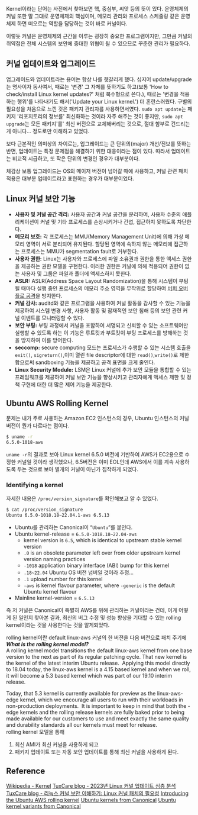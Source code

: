 Kernel이라는 단어는 사전에서 찾아보면 핵, 중심부, 씨앗 등의 뜻이 있다.
운영체제의 커널 또한 말 그대로 운영체제의 핵심이며, 메모리 관리와 프로세스 스케줄링 같은 운영체제 하면 떠오르는 역할을 담당하는 것이 바로 커널이다.

이렇듯 커널은 운영체제의 근간을 이루는 굉장히 중요한 프로그램이지만, 그만큼 커널의 취약점은 전체 시스템의 보안에 중대한 위협이 될 수 있으므로 꾸준한 관리가 필요하다.

## 커널 업데이트와 업그레이드
업그레이드와 업데이트라는 용어는 항상 나를 헷갈리게 했다.
심지어 update/upgrade는 명사이자 동사여서, 때로는 '변경' 그 자체를 뜻하기도 하고(보통 'How to check/install Linux kernel updates?' 처럼 복수형으로 쓴다.), 때로는 '변경을 적용하는 행위'를 나타내기도 해서('Update your Linux kernel.') 더 혼란스러웠다.
구별의 필요성을 처음으로 느낀 것은 패키지 관리자를 사용하면서였다.
`sudo apt update`는 패키지 '리포지토리의 정보를' 최신화하는 것이라 자주 해주는 것이 좋지만, `sudo apt upgrade`는 모든 패키지'를' 최신 버전으로 교체해버리는 것으로, 절대 함부로 건드리는 게 아니다... 정도로만 이해하고 있었다.

보다 근본적인 의미상의 차이로는, 업그레이드는 큰 단위의(major) 개선/진보를 뜻하는 반면, 업데이트는 특정 문제점을 해결하기 위한 대응이라는 점이 있다.
따라서 업데이트는 비교적 시급하고, 또 작은 단위의 변경인 경우가 대부분이다.

체감상 보통 업그레이드는 OS의 메이저 버전이 넘어갈 때에 사용하고, 커널 관련 패치 적용은 대부분 업데이트라고 표현하는 경우가 대부분이었다.

## Linux 커널 보안 기능
- **사용자 및 커널 공간 격리:** 사용자 공간과 커널 공간을 분리하여, 사용자 수준의 애플리케이션이 커널 및 기타 프로세스를 손상시키거나 간섭, 접근하지 못하도록 차단한다.
- **메모리 보호:** 각 프로세스는 MMU(Memory Management Unit)에 의해 가상 메모리 영역이 서로 분리되어 유지된다. 할당된 영역에 속하지 않는 메모리에 접근하는 프로세스는 MMU가 segmentation fault로 거부한다.
- **사용자 권한:** Linux는 사용자와 프로세스에 파일 소유권과 권한을 통한 액세스 권한을 제공하는 권한 모델을 구현한다. 이러한 권한은 커널에 의해 적용되어 권한이 없는 사용자 및 그룹은 파일과 폴더에 액세스하지 못한다.
- **ASLR:** ASLR(Address Space Layout Randomization)을 통해 시스템이 부팅될 때마다 실행 중인 프로세스의 메모리 주소 영역을 무작위로 할당하여 [버퍼 오버플로 공격](https://tuxcare.com/ko/blog/memory-corruption-vulnerabilities-in-the-linux-kernel/#linux)을 방지한다. 
- **커널 감사:** auditd와 같은 프로그램을 사용하여 커널 활동을 감사할 수 있는 기능을 제공하여 시스템 변경 사항, 사용자 활동 및 잠재적인 보안 침해 등의 보안 관련 커널 이벤트를 모니터링할 수 있다.
- **보안 부팅:** 부팅 과정에서 커널을 포함하여 서명되고 신뢰할 수 있는 소프트웨어만 실행할 수 있도록 하는 이 기능은 루트킷과 부트킷이 부팅 프로세스를 방해하는 것을 방지하여 이를 방어한다.
- **seccomp:** secure computing 모드는 프로세스가 수행할 수 있는 시스템 호출을 `exit()`, `sigreturn()`,이미 열린 file descriptor에 대한 `read()`,`write()`로 제한함으로써 sandboxing 기능을 제공하고 공격 표면을 크게 줄인다.
- **Linux Security Module:** LSM은 Linux 커널에 추가 보안 모듈을 통합할 수 있는 프레임워크를 제공하여 커널 보안 기능을 향상시키고 관리자에게 액세스 제한 및 정책 구현에 대한 더 많은 제어 기능을 제공한다.

## Ubuntu AWS Rolling Kernel
문제는 내가 주로 사용하는 Amazon EC2 인스턴스의 경우, Ubuntu 인스턴스의 커널 버전이 뭔가 다르다는 점이다. 
```bash
$ uname -r
6.5.0-1018-aws
```
`uname -r`의 결과로 보아 Linux kernel 6.5.0 버전에 기반하여 AWS가 EC2용으로 수정한 커널일 것이라 생각했으나, 6.5버전은 이미 EOL인데 AWS에서 이를 계속 사용하도록 두는 것으로 보아 별개의 커널이 아닌가 짐작하게 되었다.

### Identifying a kernel
자세한 내용은 `/proc/version_signature`를 확인해보고 알 수 있었다.
```bash
$ cat /proc/version_signature 
Ubuntu 6.5.0-1018.18~22.04.1-aws 6.5.13
```
- Ubuntu를 관리하는 Canonical이 “`Ubuntu`”를 붙인다.
- Ubuntu kernel-release = `6.5.0-1018.18~22.04-aws`
	- kernel version is `6.5`, which is identical to upstream stable kernel version
    - `.0` is an obsolete parameter left over from older upstream kernel version naming practices
    - `-1018` application binary interface (ABI) bump for this kernel
    - `.18~22.04` Ubuntu OS 버전 넘버일 것이라 추정... 
    - `.1` upload number for this kernel
    - `-aws` is kernel flavour parameter, where `-generic` is the default Ubuntu kernel flavour
- Mainline kernel-version = `6.5.13`

즉 저 커널은 Canonical이 특별히 AWS를 위해 관리하는 커널이라는 건데, 이게 어떻게 된 일인지 찾아본 결과, 최신의 버그 수정 및 성능 향상을 기대할 수 있는 rolling kernel이라는 것을 사용한다는 것을 알게되었다.

rolling kernel이란 default linux-aws 커널의 한 버전을 다음 버전으로 패치 주기에  
**_What is the rolling kernel model?_**  
A rolling kernel model transitions the default linux-aws kernel from one base version to the next as part of its regular patching cycle. That new kernel is the kernel of the latest interim Ubuntu release.  Applying this model directly to 18.04 today, the linux-aws kernel is a 4.15 based kernel and when we roll, it will become a 5.3 based kernel which was part of our 19.10 interim release.    

Today, that 5.3 kernel is currently available for preview as the linux-aws-edge kernel, which we encourage all users to run with their workloads in non-production deployments.  It is important to keep in mind that both the -edge kernels and the rolling release kernels are fully baked prior to being made available for our customers to use and meet exactly the same quality and durability standards all our kernels must meet for release.   
rolling kernel 모델을 통해 
1) 최신 AMI가 최신 커널을 사용하게 되고
2) 패키지 업데이트 또는 자동 보안 업데이트를 통해 최신 커널을 사용하게 된다.
## Reference
[Wikipedia - Kernel](https://en.wikipedia.org/wiki/Kernel_(operating_system))
[TuxCare blog - 2023년 Linux 커널 업데이트 심층 분석](https://tuxcare.com/ko/blog/the-2023-deep-dive-to-linux-kernel-updates/)
[TuxCare blog - 리눅스 커널 보안 이해하기: Linux 커널 패치의 필요성](https://tuxcare.com/ko/blog/demystifying-linux-kernel-security-the-need-for-linux-kernel-patching/)
[Introducing the Ubuntu AWS rolling kernel](https://ubuntu.com/blog/introducing-the-ubuntu-aws-rolling-kernel-2)
[Ubuntu kernels from Canonical](https://ubuntu.com/kernel)
[Ubuntu kernel variants from Canonical](https://ubuntu.com/kernel/variants)